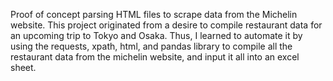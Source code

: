 Proof of concept parsing HTML files to scrape data from the Michelin website.
This project originated from a desire to compile restaurant data for an upcoming trip to Tokyo and Osaka.
Thus, I learned to automate it by using the requests, xpath, html, and pandas library to compile all the restaurant data from the michelin website,
and input it all into an excel sheet.
